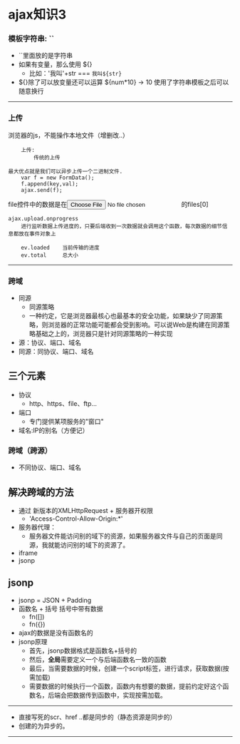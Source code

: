 # ajax知识3


### 模板字符串: ``
- ``里面放的是字符串
- 如果有变量，那么使用 ${}
    - 比如：'我叫'+str === `我叫${str}`
- ${}除了可以放变量还可以运算  ${num*10} -> 10
        使用了字符串模板之后可以随意换行


***
### 上传

浏览器的js，不能操作本地文件（增删改..）

        上传:
            传统的上传

    最大优点就是我们可以异步上传一个二进制文件.
        var f = new FormData();
        f.append(key,val);
        ajax.send(f);

file控件中的数据是在<input type="file" id="f"> 的files[0]

    ajax.upload.onprogress
        进行监听数据上传进度的，只要后端收到一次数据就会调用这个函数，每次数据的细节信息都放在事件对象上

        ev.loaded    当前传输的进度
        ev.total     总大小



***



### 跨域
- 同源
    - 同源策略
    -  一种约定，它是浏览器最核心也最基本的安全功能，如果缺少了同源策略，则浏览器的正常功能可能都会受到影响。可以说Web是构建在同源策略基础之上的，浏览器只是针对同源策略的一种实现
- 源：协议、端口、域名
- 同源：同协议、端口、域名
## 三个元素
- 协议
    - http、https、file、ftp...
- 端口
    - 专门提供某项服务的"窗口"
- 域名:IP的别名（方便记）


###  跨域（跨源）
- 不同协议、端口、域名



## 解决跨域的方法
-  通过 新版本的XMLHttpRequest  + 服务器开权限
    - 'Access-Control-Allow-Origin:*'
- 服务器代理：
    -  服务器文件能访问别的域下的资源，如果服务器文件与自己的页面是同源，我就能访问别的域下的资源了。
- iframe
- jsonp




## jsonp
- jsonp = JSON + Padding
- 函数名 + 括号  括号中带有数据
    - fn([])
    - fn({})
- ajax的数据是没有函数名的
- jsonp原理
    - 首先，jsonp数据格式是函数名+括号的
    -  然后，**全局**需要定义一个与后端函数名一致的函数
    -  最后，当需要数据的时候，创建一个script标签，进行请求，获取数据(按需加载)
    -  需要数据的时候执行一个函数，函数内有想要的数据，提前约定好这个函数名，后端会把数据传到函数中，实现按需加载。 



***

- 直接写死的scr、href ..都是同步的（静态资源是同步的）
- 创建的为异步的。


***

